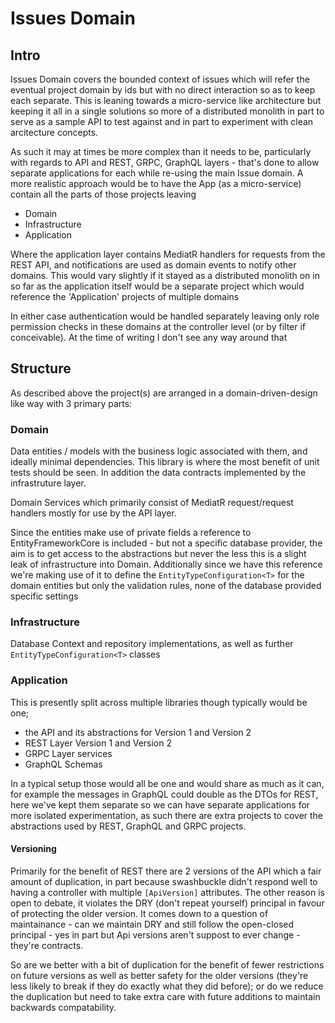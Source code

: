 # Issues Domain

## Intro

Issues Domain covers the bounded context of issues which will refer the eventual project domain by ids but with no direct interaction so as to keep each separate.
This is leaning towards a micro-service like architecture but keeping it all in a single solutions so more of a distributed monolith in part to serve as a sample
API to test against and in part to experiment with clean arcitecture concepts.

As such it may at times be more complex than it needs to be, particularly with regards to API and REST, GRPC, GraphQL layers - that's done to allow separate applications
for each while re-using the main Issue domain.  A more realistic approach would be to have the App (as a micro-service) contain all the parts of those projects leaving

- Domain
- Infrastructure
- Application

Where the application layer contains MediatR handlers for requests from the REST API, and notifications are used as domain events to notify other domains.  This would
vary slightly if it stayed as a distributed monolith on in so far as the application itself would be a separate project which would reference the 'Application' projects
of multiple domains 

In either case authentication would be handled separately leaving only role permission checks in these domains at the controller level (or by filter if conceivable).  At
the time of writing I don't see any way around that


## Structure

As described above the project(s) are arranged in a domain-driven-design like way with 3 primary parts:

### Domain

Data entities / models with the business logic associated with them, and ideally minimal dependencies.  This library is where the most benefit of unit tests should be seen.
In addition the data contracts implemented by the infrastruture layer.

Domain Services which primarily consist of MediatR request/request handlers mostly for use by the API layer.

Since the entities make use of private fields a reference to EntityFrameworkCore is included - but not a specific database provider, the aim is to get access to the
abstractions but never the less this is a slight leak of infrastructure into Domain.  Additionally since we have this reference we're making use of it to define
the ```EntityTypeConfiguration<T>``` for the domain entities but only the validation rules, none of the database provided specific settings

### Infrastructure

Database Context and repository implementations, as well as further ```EntityTypeConfiguration<T>``` classes 

### Application 

This is presently split across multiple libraries though typically would be one;

- the API and its abstractions for Version 1 and Version 2
- REST Layer Version 1 and Version 2 
- GRPC Layer services
- GraphQL Schemas

In a typical setup those would all be one and would share as much as it can, for example the messages in GraphQL could double as the DTOs for REST, here we've kept them separate so
we can have separate applications for more isolated experimentation, as such there are extra projects to cover the abstractions used by REST, GraphQL and GRPC projects.

#### Versioning

Primarily for the benefit of REST there are 2 versions of the API which a fair amount of duplication, in part because swashbuckle didn't respond well to having a controller with multiple
```[ApiVersion]``` attributes.  The other reason is open to debate, it violates the DRY (don't repeat yourself) principal in favour of protecting the older version.  It comes down to
a question of maintainance - can we maintain DRY and still follow the open-closed principal - yes in part but Api versions aren't suppost to ever change - they're contracts.

So are we better with a bit of duplication for the benefit of fewer restrictions on future versions as well as better safety for the older versions
(they're less likely to break if they do exactly what they did before); or do we reduce the duplication but need to take extra care with future additions to maintain backwards compatability.
